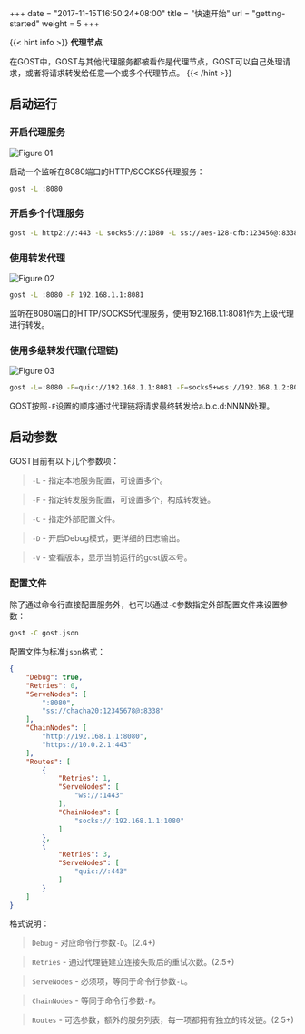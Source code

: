 +++
date = "2017-11-15T16:50:24+08:00"
title = "快速开始"
url = "getting-started"
weight = 5
+++

{{< hint info >}}
**代理节点**

在GOST中，GOST与其他代理服务都被看作是代理节点，GOST可以自己处理请求，或者将请求转发给任意一个或多个代理节点。
{{< /hint >}}

## 启动运行

### 开启代理服务

![Figure 01](/gost/img/001.png)

启动一个监听在8080端口的HTTP/SOCKS5代理服务：

```bash
gost -L :8080
```

### 开启多个代理服务

```bash
gost -L http2://:443 -L socks5://:1080 -L ss://aes-128-cfb:123456@:8338
```

### 使用转发代理

![Figure 02](/gost/img/002.png)

```bash
gost -L :8080 -F 192.168.1.1:8081
```

监听在8080端口的HTTP/SOCKS5代理服务，使用192.168.1.1:8081作为上级代理进行转发。


### 使用多级转发代理(代理链)

![Figure 03](/gost/img/003.png)

```bash
gost -L=:8080 -F=quic://192.168.1.1:8081 -F=socks5+wss://192.168.1.2:8082 -F=http2://192.168.1.3:8083 ... -F=a.b.c.d:NNNN
```

GOST按照`-F`设置的顺序通过代理链将请求最终转发给a.b.c.d:NNNN处理。

## 启动参数

GOST目前有以下几个参数项：

> `-L` - 指定本地服务配置，可设置多个。

> `-F` - 指定转发服务配置，可设置多个，构成转发链。

> `-C` - 指定外部配置文件。

> `-D` - 开启Debug模式，更详细的日志输出。

> `-V` - 查看版本，显示当前运行的gost版本号。

### 配置文件

除了通过命令行直接配置服务外，也可以通过`-C`参数指定外部配置文件来设置参数：

```bash
gost -C gost.json
```

配置文件为标准`json`格式：

```json
{
    "Debug": true,
    "Retries": 0,
    "ServeNodes": [
        ":8080",
        "ss://chacha20:12345678@:8338"
    ],
    "ChainNodes": [
        "http://192.168.1.1:8080",
        "https://10.0.2.1:443"
    ],
    "Routes": [
        {
            "Retries": 1,
            "ServeNodes": [
                "ws://:1443"
            ],
            "ChainNodes": [
                "socks://:192.168.1.1:1080"
            ]
        },
        {
            "Retries": 3,
            "ServeNodes": [
                "quic://:443"
            ]
        }
    ]
}
```

格式说明：

> `Debug` - 对应命令行参数`-D`。(2.4+)

> `Retries` - 通过代理链建立连接失败后的重试次数。(2.5+)

> `ServeNodes` - 必须项，等同于命令行参数`-L`。

> `ChainNodes` - 等同于命令行参数`-F`。

> `Routes` - 可选参数，额外的服务列表，每一项都拥有独立的转发链。(2.5+)
